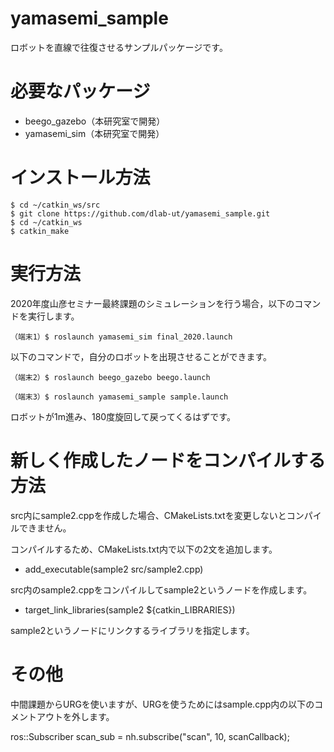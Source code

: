 # yamasemi_sample

ロボットを直線で往復させるサンプルパッケージです。

# 必要なパッケージ

- beego_gazebo（本研究室で開発）
- yamasemi_sim（本研究室で開発）


# インストール方法

```
$ cd ~/catkin_ws/src
$ git clone https://github.com/dlab-ut/yamasemi_sample.git
$ cd ~/catkin_ws
$ catkin_make
```

# 実行方法

2020年度山彦セミナー最終課題のシミュレーションを行う場合，以下のコマンドを実行します。
```
（端末1）$ roslaunch yamasemi_sim final_2020.launch
```

以下のコマンドで，自分のロボットを出現させることができます。
```
（端末2）$ roslaunch beego_gazebo beego.launch
```

```
（端末3）$ roslaunch yamasemi_sample sample.launch
```
ロボットが1m進み、180度旋回して戻ってくるはずです。


# 新しく作成したノードをコンパイルする方法

src内にsample2.cppを作成した場合、CMakeLists.txtを変更しないとコンパイルできません。

コンパイルするため、CMakeLists.txt内で以下の2文を追加します。

- add_executable(sample2 src/sample2.cpp)

src内のsample2.cppをコンパイルしてsample2というノードを作成します。

- target_link_libraries(sample2 ${catkin_LIBRARIES})

sample2というノードにリンクするライブラリを指定します。

# その他

中間課題からURGを使いますが、URGを使うためにはsample.cpp内の以下のコメントアウトを外します。

ros::Subscriber scan_sub = nh.subscribe("scan", 10, scanCallback);